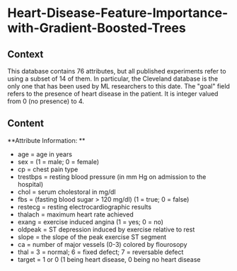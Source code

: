 # Heart-Disease-Feature-Importance-with-Gradient-Boosted-Trees
## Context
This database contains 76 attributes, but all published experiments refer to using a subset of 14 of them. In particular, the Cleveland database is the only one that has been used by ML researchers to this date. The "goal" field refers to the presence of heart disease in the patient. It is integer valued from 0 (no presence) to 4.

## Content

**Attribute Information: **
- age = age in years
- sex = (1 = male; 0 = female)
- cp = chest pain type
- trestbps = resting blood pressure (in mm Hg on admission to the hospital)
- chol = serum cholestoral in mg/dl
- fbs = (fasting blood sugar > 120 mg/dl) (1 = true; 0 = false)
- restecg = resting electrocardiographic results
- thalach = maximum heart rate achieved
- exang = exercise induced angina (1 = yes; 0 = no)
- oldpeak = ST depression induced by exercise relative to rest
- slope = the slope of the peak exercise ST segment
- ca = number of major vessels (0-3) colored by flourosopy
- thal = 3 = normal; 6 = fixed defect; 7 = reversable defect
- target = 1 or 0 (1 being heart disease, 0 being no heart disease
